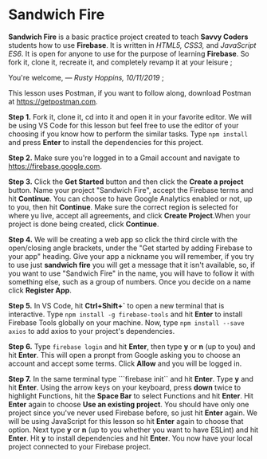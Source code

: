 # Sandwich Fire

**Sandwich Fire** is a basic practice project created to teach **Savvy Coders** students how to use **Firebase**. It is written in _HTML5, CSS3,_ and _JavaScript ES6_. It is open for anyone to use for the purpose of learning **Firebase**. So fork it, clone it, recreate it, and completely revamp it at your leisure ;

You're welcome, &mdash; _Rusty Hoppins, 10/11/2019_ ;

This lesson uses Postman, if you want to follow along, download Postman at https://getpostman.com.

**Step 1.** Fork it, clone it, cd into it and open it in your favorite editor. We will be using VS Code for this lesson but feel free to use the editor of your choosing if you know how to perform the similar tasks.
 Type ```npm install``` and press **Enter** to install the dependencies for this project.

**Step 2.** Make sure you're logged in to a Gmail account and navigate to https://firebase.google.com.

**Step 3.** Click the **Get Started** button and then click the **Create a project** button. Name your project "Sandwich Fire", accept the Firebase terms and hit **Continue**.
You can choose to have Google Analytics enabled or not, up to you, then hit **Continue**. Make sure the correct region is selected for where yu live, accept all agreements, and click **Create Project**.When your project is done being created, click **Continue**.

**Step 4.** We will be creating a web app so click the third circle with the open/closing angle brackets, under the "Get started by adding Firebase to your app" heading. Give your app a nickname you will remember, if you try to use just **sandwich fire** you will get a message that it isn't available, so, if you want to use "Sandwich Fire" in the name, you will have to follow it with something else, such as a group of numbers. Once you decide on a name click **Register App**.

**Step 5.** In VS Code, hit **Ctrl+Shift+`** to open a new terminal that is interactive. Type ```npm install -g firebase-tools``` and hit **Enter** to install Firebase Tools globally on your machine.
Now, type ```npm install --save axios``` to add axios to your project's dependencies.

**Step 6.** Type ```firebase login``` and hit **Enter**, then type **y** or **n** (up to you) and hit **Enter**. This will open a pronpt from Google asking you to choose an account and accept some terms. Click **Allow** and you will be logged in.

**Step 7.** In the same terminal type ```firebase init`` and hit **Enter**. Type **y** and hit **Enter**. Using the arrow keys on your keyboard, press **down** twice to highlight Functions, hit the **Space Bar** to select Functions and hit **Enter**. Hit **Enter** again to choose **Use an existing project**. You should have only one project since you've never used Firebase before, so just hit **Enter** again. We will be using JavaScript for this lesson so hit **Enter** again to choose that option. Next type **y** or **n** (up to you whether you want to have ESLint) and hit **Enter**. Hit **y** to install dependencies and hit **Enter**. You now have your local project connected to your Firebase project.




